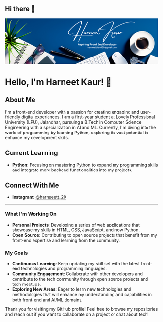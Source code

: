 ## Hi there 👋
![Banner](https://github.com/Harneetkaurdhami20/Harneetkaurdhami20/blob/main/Blue%20Minimalist%20Profile%20LinkedIn%20Banner.png)

# Hello, I'm Harneet Kaur! 👋

## About Me
I'm a front-end developer with a passion for creating engaging and user-friendly digital experiences. I am a first-year student at Lovely Professional University (LPU), Jalandhar, pursuing a B.Tech in Computer Science Engineering with a specialization in AI and ML. Currently, I'm diving into the world of programming by learning Python, exploring its vast potential to enhance my development skills.

## Current Learning
- **Python**: Focusing on mastering Python to expand my programming skills and integrate more backend functionalities into my projects.

## Connect With Me
- **Instagram**: [@harneeett_20](https://instagram.com/harneeett_20)

---

### What I'm Working On
- **Personal Projects**: Developing a series of web applications that showcase my skills in HTML, CSS, JavaScript, and now Python.
- **Open Source**: Contributing to open source projects that benefit from my front-end expertise and learning from the community.

### My Goals
- **Continuous Learning**: Keep updating my skill set with the latest front-end technologies and programming languages.
- **Community Engagement**: Collaborate with other developers and contribute to the tech community through open source projects and tech meetups.
- **Exploring New Areas**: Eager to learn new technologies and methodologies that will enhance my understanding and capabilities in both front-end and AI/ML domains.

Thank you for visiting my GitHub profile! Feel free to browse my repositories and reach out if you want to collaborate on a project or chat about tech!
